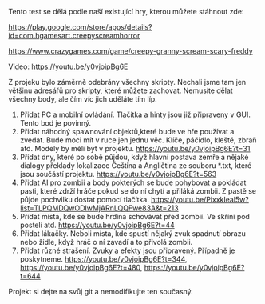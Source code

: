 Tento test se dělá podle naší existující hry, kterou můžete stáhnout zde:

https://play.google.com/store/apps/details?id=com.hgamesart.creepyscreamhorror

https://www.crazygames.com/game/creepy-granny-scream-scary-freddy

Video: https://youtu.be/y0vjoipBg6E

Z projeku bylo záměrně odebrány všechny skripty. Nechali jsme tam jen většinu adresářů pro skripty, které můžete zachovat. 
Nemusíte dělat všechny body, ale čím víc jich uděláte tím líp.

1. Přidat PC a mobilní ovládání. Tlačítka a hinty jsou již připraveny v GUI. Tento bod je povinný.
2. Přidat náhodný spawnování objektů,které bude ve hře používat a zvedat. Bude moci mít v ruce jen jednu věc. Klíče, páčidlo, kleště, zbraň atd. Modely by měli být v projektu. https://youtu.be/y0vjoipBg6E?t=31
3. Přidat dny, které po sobě půjdou, když hlavní postava zemře a nějaké dialogy překlady lokalizace Čeština a Angličtina ze souboru *.txt, které jsou součástí projektu. https://youtu.be/y0vjoipBg6E?t=563
5. Přidat AI pro zombii a body pokterých se bude pohybovat a pokládat pasti, které zdrží hráče pokud se do ní chytí a přiláká zombii. Z pastě se půjde pochvilku dostat pomocí tlačítka. https://youtu.be/PixxkIeal5w?list=TLPQMDQwODIwMjARnLQQFwe83A&t=213
6. Přidat místa, kde se bude hrdina schovávat před zombií. Ve skříni pod postelí atd. https://youtu.be/y0vjoipBg6E?t=44
7. Přidat lákačky. Neboli místa, kde spustí nějaký zvuk spadnutí obrazu nebo židle, když hráč o ní zavadí a to přivolá zombii.
8. Přidat různé strašení. Zvuky a efekty jsou připravený. Případně je poskytneme. https://youtu.be/y0vjoipBg6E?t=344, https://youtu.be/y0vjoipBg6E?t=480, https://youtu.be/y0vjoipBg6E?t=644

Projekt si dejte na svůj git a nemodifikujte ten současný.
